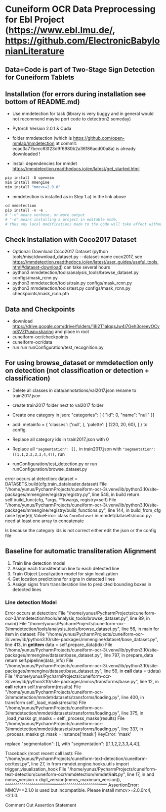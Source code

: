# Cuneiform OCR Data Preprocessing for Ebl Project (https://www.ebl.lmu.de/, https://github.com/ElectronicBabylonianLiterature
## Data+Code is part of **Two-Stage Sign Detection for Cuneiform Tablets**

## Installation (for errors during installation see bottom of README.md)
- Use mmdetection for task (library is very buggy and in general would not recommend maybe port code to detectron2 someday)

- Pytorch Version 2.0.1 & Cuda
- folder mmdetection (which is https://github.com/open-mmlab/mmdetection at commit: ecac3a77becc63f23d9f6980b2a36f86acd00a8a) is already downloaded !
- Install dependencies for mmdet https://mmdetection.readthedocs.io/en/latest/get_started.html
 ```python
pip install -U openmim
mim install mmengine
mim install "mmcv>=2.0.0"
```
- mmdetection is installed as in Step 1.a) in the link above
```python
cd mmdetection
pip install -v -e .
# "-v" means verbose, or more output
# "-e" means installing a project in editable mode,
# thus any local modifications made to the code will take effect without reinstallation.
```


## Check Installation with Coco2017 Dataset
- Optional: Download Coco2017 Dataset (python tools/misc/download_dataset.py --dataset-name coco2017, see https://mmdetection.readthedocs.io/en/latest/user_guides/useful_tools.html#dataset-download) can take several hours
- python3 mmdetection/tools/analysis_tools/browse_dataset.py configs/mask_rcnn.py
- python3 mmdetection/tools/train.py configs/mask_rcnn.py
- python3 mmdetection/tools/test.py configs/mask_rcnn.py checkpoints/mask_rcnn.pth

## Data and Checkpoints
- download https://drive.google.com/drive/folders/18i2T1aIqqsJw4I7Geh3oreevOCvmSVZI?usp=sharing and place in root
- cuneiform-ocr/checkpoints
- cuneiform-ocr/data
- run run runConfiguration/test_recognition.py

## For using browse_dataset or mmdetection only on detection (not classification or detection + classification)
- Delete all classes in data/annotations/val2017.json rename to train2017.json
- create train2017 folder next to val2017 folder
- Create one category in json:
 "categories": [
        {
            "id": 0,
            "name": "null"
        }]

- add: 
metainfo = {
    'classes': ('null', ),
    'palette': [
        (220, 20, 60),
    ]
}
to config.
- Replace all category ids in train2017.json with 0
- Replace all `"segmentation": [],` in train2017.json with `"segmentation": [[1,1,2,2,3,3,4,4]],` run 
- runConfiguration/test_detection.py or run runConfiguration/browse_dataset.py


error occurs at detection:
    dataset = DATASETS.build(cfg.train_dataloader.dataset)
  File "/home/yunus/PycharmProjects/cuneiform-ocr-3/.venv/lib/python3.10/site-packages/mmengine/registry/registry.py", line 548, in build
    return self.build_func(cfg, *args, **kwargs, registry=self)
  File "/home/yunus/PycharmProjects/cuneiform-ocr-3/.venv/lib/python3.10/site-packages/mmengine/registry/build_functions.py", line 144, in build_from_cfg
    raise type(e)(
ValueError: class `CocoDataset` in mmdet/datasets/coco.py: need at least one array to concatenate


Is because the category ids is not correct either edit the json or the config file


## Baseline for automatic transliteration Alignment
1. Train line detection model
2. Assign each transliteration line to each detected line
3. Train Object Localization model for sign localization
4. Get location predictions for signs in detected lines
5. Assign signs from transliteration line to predicted bounding boxes in detected lines

### Line detection Model



Error occurs at detection:
  File "/home/yunus/PycharmProjects/cuneiform-ocr-3/mmdetection/tools/analysis_tools/browse_dataset.py", line 89, in <module>
    main()
  File "/home/yunus/PycharmProjects/cuneiform-ocr-3/mmdetection/tools/analysis_tools/browse_dataset.py", line 56, in main
    for item in dataset:
  File "/home/yunus/PycharmProjects/cuneiform-ocr-3/.venv/lib/python3.10/site-packages/mmengine/dataset/base_dataset.py", line 413, in __getitem__
    data = self.prepare_data(idx)
  File "/home/yunus/PycharmProjects/cuneiform-ocr-3/.venv/lib/python3.10/site-packages/mmengine/dataset/base_dataset.py", line 797, in prepare_data
    return self.pipeline(data_info)
  File "/home/yunus/PycharmProjects/cuneiform-ocr-3/.venv/lib/python3.10/site-packages/mmengine/dataset/base_dataset.py", line 59, in __call__
    data = t(data)
  File "/home/yunus/PycharmProjects/cuneiform-ocr-3/.venv/lib/python3.10/site-packages/mmcv/transforms/base.py", line 12, in __call__
    return self.transform(results)
  File "/home/yunus/PycharmProjects/cuneiform-ocr-3/mmdetection/mmdet/datasets/transforms/loading.py", line 400, in transform
    self._load_masks(results)
  File "/home/yunus/PycharmProjects/cuneiform-ocr-3/mmdetection/mmdet/datasets/transforms/loading.py", line 375, in _load_masks
    gt_masks = self._process_masks(results)
  File "/home/yunus/PycharmProjects/cuneiform-ocr-3/mmdetection/mmdet/datasets/transforms/loading.py", line 337, in _process_masks
    gt_mask = instance['mask']
KeyError: 'mask'

replace "segmentation": [], with  "segmentation": [[1,1,2,2,3,3,4,4]],


Traceback (most recent call last):
  File "/home/yunus/PycharmProjects/cuneiform-text-detection/cuneiform-ocr/test.py", line 27, in <module>
    from mmdet.engine.hooks.utils import trigger_visualization_hook
  File "/home/yunus/PycharmProjects/cuneiform-text-detection/cuneiform-ocr/mmdetection/mmdet/__init__.py", line 17, in <module>
    and mmcv_version < digit_version(mmcv_maximum_version)), \
        ^^^^^^^^^^^^^^^^^^^^^^^^^^^^^^^^^^^^^^^^^^^^^^^^^^
AssertionError: MMCV==2.1.0 is used but incompatible. Please install mmcv>=2.0.0rc4, <2.1.0.


Comment Out Assertion Statement
